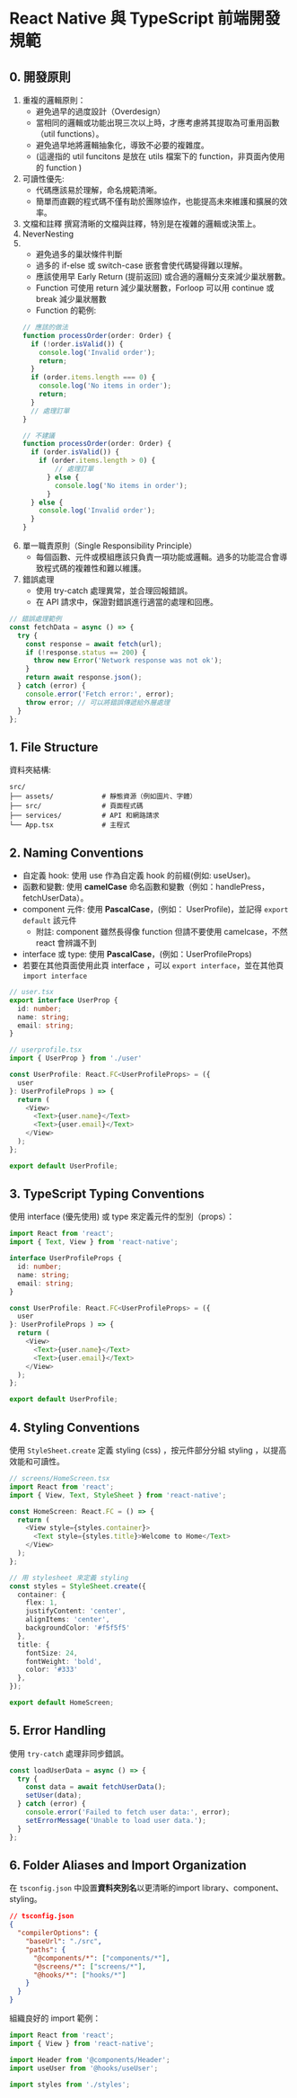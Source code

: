 # React Native 與 TypeScript 前端開發規範

## 0. 開發原則

1. 重複的邏輯原則：
   - 避免過早的過度設計（Overdesign）
   - 當相同的邏輯或功能出現三次以上時，才應考慮將其提取為可重用函數（util functions）。
   - 避免過早地將邏輯抽象化，導致不必要的複雜度。
   - (這邊指的 util funcitons 是放在 utils 檔案下的 function，非頁面內使用的 function )
2. 可讀性優先:
   - 代碼應該易於理解，命名規範清晰。
   - 簡單而直觀的程式碼不僅有助於團隊協作，也能提高未來維護和擴展的效率。
3. 文檔和註釋
  撰寫清晰的文檔與註釋，特別是在複雜的邏輯或決策上。
4. NeverNesting
5. 
   - 避免過多的巢狀條件判斷
   - 過多的 if-else 或 switch-case 嵌套會使代碼變得難以理解。
   - 應該使用早 Early Return (提前返回) 或合適的邏輯分支來減少巢狀層數。
   - Function 可使用 return 減少巢狀層數，Forloop 可以用 continue 或 break 減少巢狀層數
   - Function 的範例:
    ```typescript
    // 應該的做法
    function processOrder(order: Order) {
      if (!order.isValid()) {
        console.log('Invalid order');
        return;
      }
      if (order.items.length === 0) {
        console.log('No items in order');
        return;
      }
      // 處理訂單
    }

    // 不建議
    function processOrder(order: Order) {
      if (order.isValid()) {
        if (order.items.length > 0) {
            // 處理訂單
          } else {
            console.log('No items in order');
          }
      } else {
        console.log('Invalid order');
      }
    }
    ```
6. 單一職責原則（Single Responsibility Principle）
   - 每個函數、元件或模組應該只負責一項功能或邏輯。過多的功能混合會導致程式碼的複雜性和難以維護。
7. 錯誤處理
   - 使用 try-catch 處理異常，並合理回報錯誤。
   - 在 API 請求中，保證對錯誤進行適當的處理和回應。
  ```typescript
  // 錯誤處理範例
  const fetchData = async () => {
    try {
      const response = await fetch(url);
      if (!response.status == 200) {
        throw new Error('Network response was not ok');
      }
      return await response.json();
    } catch (error) {
      console.error('Fetch error:', error);
      throw error; // 可以將錯誤傳遞給外層處理
    }
  };
  ```


## 1. File Structure

資料夾結構:

```plaintext
src/
├── assets/            # 靜態資源（例如圖片、字體）
├── src/               # 頁面程式碼
├── services/          # API 和網路請求
└── App.tsx            # 主程式
```

## 2. Naming Conventions

- 自定義 hook: 使用 use 作為自定義 hook 的前綴(例如: useUser)。
- 函數和變數: 使用 **camelCase** 命名函數和變數（例如：handlePress，fetchUserData）。
- component 元件: 使用 **PascalCase**，(例如： UserProfile)，並記得 `export default` 該元件
  - 附註: component 雖然長得像 function 但請不要使用 camelcase，不然 react 會辨識不到
- interface 或 type: 使用 **PascalCase**，(例如：UserProfileProps)
- 若要在其他頁面使用此頁 interface ，可以 `export interface`，並在其他頁 `import interface`
```typescript
// user.tsx
export interface UserProp {
  id: number;
  name: string;
  email: string;
}

// userprofile.tsx
import { UserProp } from './user'

const UserProfile: React.FC<UserProfileProps> = ({ 
  user 
}: UserProfileProps ) => {
  return (
    <View>
      <Text>{user.name}</Text>
      <Text>{user.email}</Text>
    </View>
  );
};

export default UserProfile;
```


## 3. TypeScript Typing Conventions

使用 interface (優先使用) 或 type 來定義元件的型別（props）：

```typescript
import React from 'react';
import { Text, View } from 'react-native';

interface UserProfileProps {
  id: number;
  name: string;
  email: string;
}

const UserProfile: React.FC<UserProfileProps> = ({ 
  user 
}: UserProfileProps ) => {
  return (
    <View>
      <Text>{user.name}</Text>
      <Text>{user.email}</Text>
    </View>
  );
};

export default UserProfile;
```

## 4. Styling Conventions
使用 `StyleSheet.create` 定義 styling (css) ，按元件部分分組 styling ，以提高效能和可讀性。

```typescript
// screens/HomeScreen.tsx
import React from 'react';
import { View, Text, StyleSheet } from 'react-native';

const HomeScreen: React.FC = () => {
  return (
    <View style={styles.container}>
      <Text style={styles.title}>Welcome to Home</Text>
    </View>
  );
};

// 用 stylesheet 來定義 styling
const styles = StyleSheet.create({
  container: { 
    flex: 1, 
    justifyContent: 'center', 
    alignItems: 'center', 
    backgroundColor: '#f5f5f5' 
  },
  title: { 
    fontSize: 24, 
    fontWeight: 'bold', 
    color: '#333' 
  },
});

export default HomeScreen;
```

## 5. Error Handling
使用 `try-catch` 處理非同步錯誤。

```typescript
const loadUserData = async () => {
  try {
    const data = await fetchUserData();
    setUser(data);
  } catch (error) {
    console.error('Failed to fetch user data:', error);
    setErrorMessage('Unable to load user data.');
  }
};
```

## 6. Folder Aliases and Import Organization
在 `tsconfig.json` 中設置**資料夾別名**以更清晰的import library、component、styling。

```json
// tsconfig.json
{
  "compilerOptions": {
    "baseUrl": "./src",
    "paths": {
      "@components/*": ["components/*"],
      "@screens/*": ["screens/*"],
      "@hooks/*": ["hooks/*"]
    }
  }
}
```
組織良好的 import 範例：

```typescript
import React from 'react';
import { View } from 'react-native';

import Header from '@components/Header';
import useUser from '@hooks/useUser';

import styles from './styles';
```
